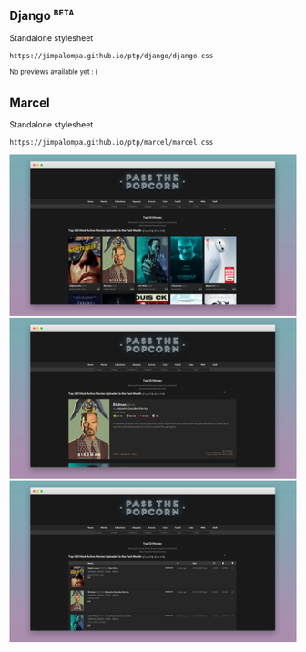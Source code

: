 ## Django <sup>`BETA`</sup>
Standalone stylesheet
```
https://jimpalompa.github.io/ptp/django/django.css
```
<sup>No previews available yet : (</sup>

## Marcel
Standalone stylesheet
```
https://jimpalompa.github.io/ptp/marcel/marcel.css
```
  ![Marcel preview huge view](/marcel/assets/previews/preview_marcel_cover_view.jpg)
  ![Marcel preview huge view](/marcel/assets/previews/preview_marcel_huge_view.jpg)
  ![Marcel preview list view](/marcel/assets/previews/preview_marcel_list_view.jpg)
